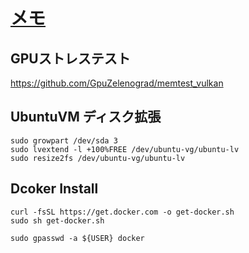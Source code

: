 # [メモ](https://marimelon.github.io/note/memo)

## GPUストレステスト
https://github.com/GpuZelenograd/memtest_vulkan

## UbuntuVM ディスク拡張

```
sudo growpart /dev/sda 3
sudo lvextend -l +100%FREE /dev/ubuntu-vg/ubuntu-lv
sudo resize2fs /dev/ubuntu-vg/ubuntu-lv
```

## Dcoker Install

```
curl -fsSL https://get.docker.com -o get-docker.sh
sudo sh get-docker.sh

sudo gpasswd -a ${USER} docker
```